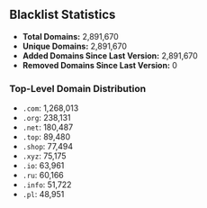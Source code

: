 ## Blacklist Statistics

- **Total Domains:** 2,891,670
- **Unique Domains:** 2,891,670
- **Added Domains Since Last Version:** 2,891,670
- **Removed Domains Since Last Version:** 0

### Top-Level Domain Distribution

-  `.com`: 1,268,013
-  `.org`: 238,131
-  `.net`: 180,487
-  `.top`: 89,480
-  `.shop`: 77,494
-  `.xyz`: 75,175
-  `.io`: 63,961
-  `.ru`: 60,166
-  `.info`: 51,722
-  `.pl`: 48,951

